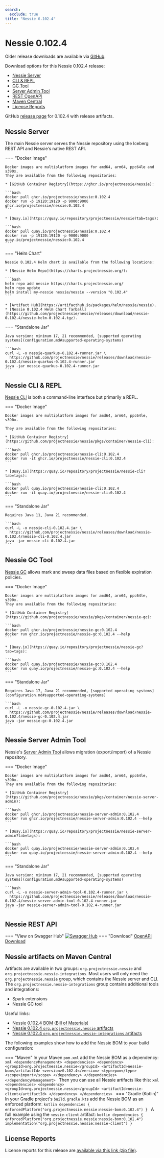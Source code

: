 ```yaml
---
search:
  exclude: true
title: "Nessie 0.102.4"
---
```


# Nessie 0.102.4

Older release downloads are available via [GitHub](https://github.com/projectnessie/nessie/releases).

Download options for this Nessie 0.102.4 release:

* [Nessie Server](#nessie-server)
* [CLI & REPL](#nessie-cli--repl)
* [GC Tool](#nessie-gc-tool)
* [Server Admin Tool](#nessie-server-admin-tool)
* [REST OpenAPI](#nessie-rest-api)
* [Maven Central](#nessie-artifacts-on-maven-central)
* [License Reports](#license-reports)

GitHub [release page](https://github.com/projectnessie/nessie/releases/tag/nessie-0.102.4) for 0.102.4 with release artifacts.

## Nessie Server

The main Nessie server serves the Nessie repository using the Iceberg REST API and Nessie's native REST API.

=== "Docker Image"

    Docker images are multiplatform images for amd64, arm64, ppc64le and s390x.
    They are available from the following repositories:

    * [GitHub Container Registry](https://ghcr.io/projectnessie/nessie):

    ```bash
    docker pull ghcr.io/projectnessie/nessie:0.102.4
    docker run -p 19120:19120 -p 9000:9000 ghcr.io/projectnessie/nessie:0.102.4
    ```

    * [Quay.io](https://quay.io/repository/projectnessie/nessie?tab=tags):

    ```bash
    docker pull quay.io/projectnessie/nessie:0.102.4
    docker run -p 19120:19120 -p 9000:9000 quay.io/projectnessie/nessie:0.102.4
    ```

=== "Helm Chart"

    Nessie 0.102.4 Helm chart is available from the following locations:

    * [Nessie Helm Repo](https://charts.projectnessie.org/):

    ```bash
    helm repo add nessie https://charts.projectnessie.org/
    helm repo update
    helm install my-nessie nessie/nessie --version "0.102.4"
    ```

    * [Artifact Hub](https://artifacthub.io/packages/helm/nessie/nessie).
    * [Nessie 0.102.4 Helm Chart Tarball](https://github.com/projectnessie/nessie/releases/download/nessie-0.102.4/nessie-helm-0.102.4.tgz).

=== "Standalone Jar"

    Java version: minimum 17, 21 recommended, [supported operating systems](configuration.md#supported-operating-systems)

    ```bash
    curl -L -o nessie-quarkus-0.102.4-runner.jar \
      https://github.com/projectnessie/nessie/releases/download/nessie-0.102.4/nessie-quarkus-0.102.4-runner.jar
    java -jar nessie-quarkus-0.102.4-runner.jar
    ```

## Nessie CLI & REPL

[Nessie CLI](cli.md) is both a command-line interface but primarily a REPL.

=== "Docker Image"

    Docker images are multiplatform images for amd64, arm64, ppc64le, s390x.

    They are available from the following repositories:

    * [GitHub Container Registry](https://github.com/projectnessie/nessie/pkgs/container/nessie-cli):

    ```bash
    docker pull ghcr.io/projectnessie/nessie-cli:0.102.4
    docker run -it ghcr.io/projectnessie/nessie-cli:0.102.4 
    ```

    * [Quay.io](https://quay.io/repository/projectnessie/nessie-cli?tab=tags):

    ```bash
    docker pull quay.io/projectnessie/nessie-cli:0.102.4
    docker run -it quay.io/projectnessie/nessie-cli:0.102.4
    ```

=== "Standalone Jar"

    Requires Java 11, Java 21 recommended.

    ```bash
    curl -L -o nessie-cli-0.102.4.jar \
      https://github.com/projectnessie/nessie/releases/download/nessie-0.102.4/nessie-cli-0.102.4.jar
    java -jar nessie-cli-0.102.4.jar
    ```

## Nessie GC Tool

[Nessie GC](gc.md) allows mark and sweep data files based on flexible expiration policies.

=== "Docker Image"

    Docker images are multiplatform images for amd64, arm64, ppc64le, s390x.
    They are available from the following repositories:

    * [GitHub Container Registry](https://github.com/projectnessie/nessie/pkgs/container/nessie-gc):

    ```bash
    docker pull ghcr.io/projectnessie/nessie-gc:0.102.4
    docker run ghcr.io/projectnessie/nessie-gc:0.102.4 --help
    ```

    * [Quay.io](https://quay.io/repository/projectnessie/nessie-gc?tab=tags):

    ```bash
    docker pull quay.io/projectnessie/nessie-gc:0.102.4
    docker run quay.io/projectnessie/nessie-gc:0.102.4 --help
    ```

=== "Standalone Jar"

    Requires Java 17, Java 21 recommended, [supported operating systems](configuration.md#supported-operating-systems)

    ```bash
    curl -L -o nessie-gc-0.102.4.jar \
      https://github.com/projectnessie/nessie/releases/download/nessie-0.102.4/nessie-gc-0.102.4.jar
    java -jar nessie-gc-0.102.4.jar
    ```

## Nessie Server Admin Tool

Nessie's [Server Admin Tool](export_import.md) allows migration (export/import) of a
Nessie repository.

=== "Docker Image"

    Docker images are multiplatform images for amd64, arm64, ppc64le, s390x.
    They are available from the following repositories:

    * [GitHub Container Registry](https://github.com/projectnessie/nessie/pkgs/container/nessie-server-admin):

    ```bash
    docker pull ghcr.io/projectnessie/nessie-server-admin:0.102.4
    docker run ghcr.io/projectnessie/nessie-server-admin:0.102.4 --help
    ```

    * [Quay.io](https://quay.io/repository/projectnessie/nessie-server-admin?tab=tags):

    ```bash
    docker pull quay.io/projectnessie/nessie-server-admin:0.102.4
    docker run quay.io/projectnessie/nessie-server-admin:0.102.4 --help
    ```

=== "Standalone Jar"

    Java version: minimum 17, 21 recommended, [supported operating systems](configuration.md#supported-operating-systems)

    ```bash
    curl -L -o nessie-server-admin-tool-0.102.4-runner.jar \
      https://github.com/projectnessie/nessie/releases/download/nessie-0.102.4/nessie-server-admin-tool-0.102.4-runner.jar
    java -jar nessie-server-admin-tool-0.102.4-runner.jar
    ```

## Nessie REST API

=== "View on Swagger Hub"
    [![Swagger Hub](https://img.shields.io/badge/swagger%20hub-nessie-3f6ec6?style=for-the-badge&logo=swagger&link=https%3A%2F%2Fapp.swaggerhub.com%2Fapis%2Fprojectnessie%2Fnessie)](https://app.swaggerhub.com/apis/projectnessie/nessie/0.102.4)
=== "Download"
    [OpenAPI Download](https://github.com/projectnessie/nessie/releases/download/nessie-0.102.4/nessie-openapi-0.102.4.yaml)

## Nessie artifacts on Maven Central

Artifacts are available in two groups: `org.projectnessie.nessie` and
`org.projectnessie.nessie-integrations`. Most users will only need the `org.projectnessie.nessie`
group, which contains the Nessie server and CLI. The `org.projectnessie.nessie-integrations` group
contains additional tools and integrations:

* Spark extensions
* Nessie GC tool

Useful links:

* [Nessie 0.102.4 BOM (Bill of Materials)](https://search.maven.org/artifact/org.projectnessie.nessie/nessie-bom/0.102.4/pom)
* [Nessie 0.102.4 `org.projectnessie.nessie` artifacts](https://search.maven.org/search?q=g:org.projectnessie.nessie%20v:0.102.4)
* [Nessie 0.102.4 `org.projectnessie.nessie-integrations` artifacts](https://search.maven.org/search?q=g:org.projectnessie.nessie-integrations%20v:0.102.4)

The following examples show how to add the Nessie BOM to your build configuration:

=== "Maven"
    In your Maven `pom.xml` add the Nessie BOM as a dependency:
    ```xml
    <dependencyManagement>
      <dependencies>
        <dependency>
          <groupId>org.projectnessie.nessie</groupId>
          <artifactId>nessie-bom</artifactId>
          <version>0.102.4</version>
          <type>pom</type>
          <scope>import</scope>
        </dependency>
      </dependencies>
    </dependencyManagement>
    ```
    Then you can use all Nessie artifacts like this:
    ```xml
    <dependencies>
      <dependency>
        <groupId>org.projectnessie.nessie</groupId>
        <artifactId>nessie-client</artifactId>
      </dependency>
    </dependencies>
    ```
=== "Gradle (Kotlin)"
    In your Gradle project's `build.gradle.kts` add the Nessie BOM as an enforced platform:
    ```kotlin
    dependencies {
      enforcedPlatform("org.projectnessie.nessie:nessie-bom:0.102.4")
    }
    ```
    A full example using the `nessie-client` artifact:
    ```kotlin
    dependencies {
      enforcedPlatform("org.projectnessie.nessie:nessie-bom:0.102.4")
      implementation("org.projectnessie.nessie:nessie-client")
    }
    ```

## License Reports

License reports for this release are [available via this link (zip file)](https://github.com/projectnessie/nessie/releases/download/nessie-0.102.4/nessie-aggregated-license-report-0.102.4.zip).
